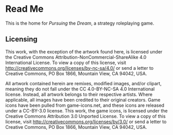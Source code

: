 # Read Me
This is the home for _Pursuing_ the _Dream_, a strategy roleplaying game. 

## Licensing 
This work, with the exception of the artwork found here, is licensed under the Creative Commons Attribution-NonCommercial-ShareAlike 4.0 International License. To view a copy of this license, visit http://creativecommons.org/licenses/by-nc-sa/4.0/ or send a letter to Creative Commons, PO Box 1866, Mountain View, CA 94042, USA.

All artwork contained herein are remixes, modified images, and/or clipart, meaning they do not fall under the CC 4.0-BY-NC-SA 4.0 International license. Instead, all artwork belongs to their respective artists. Where applicable, all images have been credited to their original creators. Game icons have been pulled from game-icons.net, and these icons are released under a CC-BY-3.0 license. This work, the game icons, is licensed under the Creative Commons Attribution 3.0 Unported License. To view a copy of this license, visit http://creativecommons.org/licenses/by/3.0/ or send a letter to Creative Commons, PO Box 1866, Mountain View, CA 94042, USA.
